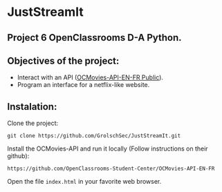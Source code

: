 # JustStreamIt 
## Project 6 OpenClassrooms D-A Python.

## Objectives of the project:  

*  Interact with an API ([OCMovies-API-EN-FR
Public](https://github.com/OpenClassrooms-Student-Center/OCMovies-API-EN-FR)).  
*  Program an interface for a netflix-like website.

## Instalation:  

Clone the project:  
```
git clone https://github.com/GrolschSec/JustStreamIt.git
```
Install the OCMovies-API and run it locally (Follow instructions on their github):
```
https://github.com/OpenClassrooms-Student-Center/OCMovies-API-EN-FR
```
Open the file ```index.html``` in your favorite web browser.

